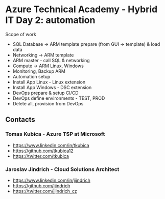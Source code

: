 # Azure Technical Academy - Hybrid IT Day 2: automation

Scope of work

- SQL Database -> ARM template prepare (from GUI -> template) & load data
- Networking -> ARM template
- ARM master - call SQL & networking
- Compute -> ARM Linux, Windows
- Monitoring, Backup ARM
- Automation setup
- Install App Linux - Linux extension
- Install App Windows - DSC extension
- DevOps prepare & setup CI/CD
- DevOps define environments - TEST, PROD
- Delete all, provision from DevOps

## Contacts

### Tomas Kubica - Azure TSP at Microsoft
- https://www.linkedin.com/in/tkubica
- https://github.com/tkubica12
- https://twitter.com/tkubica

### Jaroslav Jindrich - Cloud Solutions Architect
- https://www.linkedin.com/in/jjindrich
- https://github.com/jjindrich
- https://twitter.com/jjindrich_cz
